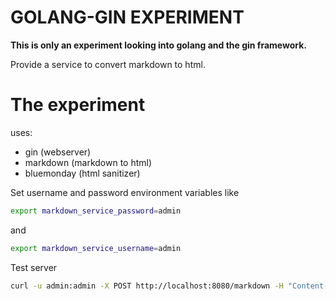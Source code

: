 # GOLANG-GIN EXPERIMENT

**This is only an experiment looking into golang and the gin framework.**

Provide a service to convert markdown to html.





# The experiment
uses: 
- gin (webserver)
- markdown (markdown to html)
- bluemonday (html sanitizer) 


Set username and password environment variables like

```bash
export markdown_service_password=admin
```

and

```bash
export markdown_service_username=admin
```

Test server
```bash
curl -u admin:admin -X POST http://localhost:8080/markdown -H "Content-Type: application/json" -d '{"requestId": 123456, "content": "# Title \n## Test"}'    
```
